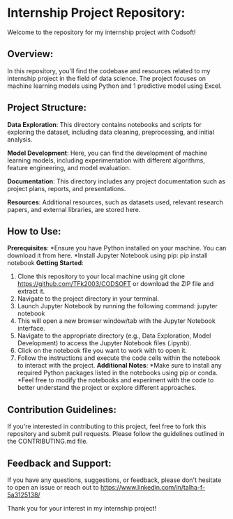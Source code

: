# Internship Project Repository:
Welcome to the repository for my internship project with Codsoft!

## Overview:
In this repository, you'll find the codebase and resources related to my internship project in the field of data science. The project focuses on machine learning models using Python and 1 predictive model using Excel.

## Project Structure:
**Data Exploration**: This directory contains notebooks and scripts for exploring the dataset, including data cleaning, preprocessing, and initial analysis.

**Model Development**: Here, you can find the development of machine learning models, including experimentation with different algorithms, feature engineering, and model evaluation.

**Documentation**: This directory includes any project documentation such as project plans, reports, and presentations.

**Resources**: Additional resources, such as datasets used, relevant research papers, and external libraries, are stored here.

## How to Use:
**Prerequisites**:
*Ensure you have Python installed on your machine. You can download it from here.
*Install Jupyter Notebook using pip:
  pip install notebook
**Getting Started**:
1. Clone this repository to your local machine using git clone https://github.com/TFk2003/CODSOFT or download the ZIP file and extract it.
2. Navigate to the project directory in your terminal.
3. Launch Jupyter Notebook by running the following command:
  jupyter notebook
4. This will open a new browser window/tab with the Jupyter Notebook interface.
5. Navigate to the appropriate directory (e.g., Data Exploration, Model Development) to access the Jupyter Notebook files (.ipynb).
6. Click on the notebook file you want to work with to open it.
7. Follow the instructions and execute the code cells within the notebook to interact with the project.
**Additional Notes**:
*Make sure to install any required Python packages listed in the notebooks using pip or conda.
*Feel free to modify the notebooks and experiment with the code to better understand the project or explore different approaches.

## Contribution Guidelines:
If you're interested in contributing to this project, feel free to fork this repository and submit pull requests. Please follow the guidelines outlined in the CONTRIBUTING.md file.

## Feedback and Support:
If you have any questions, suggestions, or feedback, please don't hesitate to open an issue or reach out to https://www.linkedin.com/in/talha-f-5a3125138/

Thank you for your interest in my internship project!

